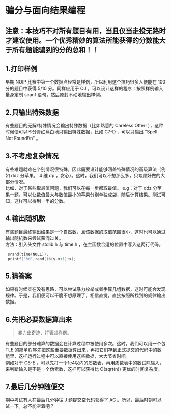 # 骗分与面向结果编程

## **注意：本技巧不对所有题目有用，当且仅当走投无路时才建议使用。一个优秀精妙的算法所能获得的分数能大于所有题能骗到的分的总和！！**

## 1.打印样例
早期 NOIP 比赛中第一个数据点经常是样例，所以利用这个技巧很多人便能在 100 分的题目中获得 5/10 分。同样应用于 OJ ，可以设计这样的程序：按照样例输入量身定制 scanf 语句，然后原封不动地输出样例。

## 2.只输出特殊数据
有些题目的无解/特殊情况会输出特殊数据（比如熟悉的 Careless Otter! ），这种时候便可以不分青红皂白地只输出特殊数据，比如 C7-D ，可以只输出 "Spell Not Found!\n" 。

## 3.不考虑复杂情况
有些难题就难在个别情况很特殊，因此需要设计能够涵盖特殊情况的高级算法（例如 ddz 分苹果， 4 维 dp ，贪心）。这时，我们可以不想那么多，只考虑好做的大部分情况。  
比如，对于某些取最值问题，我们可以在每一步都取最值。 e.g：对于 ddz 分苹果一题，可以让数值最大与数值最小的苹果分别单独成袋，随后计算结果。测试可知，这样可以得到一半的分数。

## 4.输出随机数
有些题目最终输出结果是一个自然数，且该数据的取值范围很小，这时也可以通过输出随机数来尝试蒙混过关。  
方法：引入头文件 stdlib.h 与 time.h ，在主函数合适的位置中写入这两行代码。
```C
 srand(time(NULL)); 
 printf("%d",rand()%(y-x+1)+x); 
```

## 5.猜答案
如果有时候实在没有思路，可以尝试暴力枚举或者手算几组数据，这时可能会发现规律。于是，我们便可以干脆不想原理了，相信直觉，直接按照所找到的规律输出数据。

## 6.先把必要数据算出来
> 暴力出奇迹，打表过样例。  

有些题目的部分难算的数据会在计算过程中被使用多次。这时，我们可以用一个包 TLE 的简单程序先把这些重要数据算出来，再把它们存到正式提交的代码中的数组里，这样运行过程中可以直接使用这些数据，大大节省时间。  
例如对于 C8-E ，可以先打一个1e4以内的质数表，再用质数表中的数试除输入，来判断输入是不是一个伪素数，这样可以获得比 O(sqrt(n)) 更优的时间复杂度。

## 7.最后几分钟随便交
期中考试有人在最后几分钟往 J 题提交空代码获得了 AC 。所以，最后时刻可以试一下。总不能空着吧？